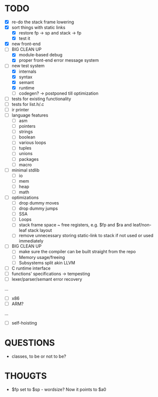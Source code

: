 # TODO
- [x] re-do the stack frame lowering
- [x] sort things with static links
    - [x] restore fp -> sp and stack -> fp
    - [x] test it
- [x] new front-end
- [ ] BIG CLEAN UP
    - [x] module-based debug
    - [x] proper front-end error message system
- [ ] new test system
    - [x] internals
    - [x] syntax
    - [x] semant
    - [x] runtime
    - [ ] codegen? -> postponed till optimization
- [ ] tests for existing functionality
- [ ] tests for list.h/.c
- [ ] ir printer
- [ ] language features
    - [ ] asm
    - [ ] pointers
    - [ ] strings
    - [ ] boolean
    - [ ] various loops
    - [ ] tuples
    - [ ] unions
    - [ ] packages
    - [ ] macro
- [ ] minimal stdlib
    - [ ] io
    - [ ] mem
    - [ ] heap
    - [ ] math
- [ ] optimizations
    - [ ] drop dummy moves
    - [ ] drop dummy jumps
    - [ ] SSA
    - [ ] Loops
    - [ ] stack frame space ~ free registers, e.g. $fp and $ra and leaf/non-leaf stack layout
    - [ ] remove unnecessary storing static-link to stack if not used or used immediately
- [ ] BIG CLEAN UP
    - [ ] make sure the compiler can be built straight from the repo
    - [ ] Memory usage/freeing
    - [ ] Subsystems split akin LLVM
- [ ] C runtime interface
- [ ] functions' specifications -> tempesting
- [ ] lexer/parser/semant error recovery

 ...

- [ ] x86
- [ ] ARM?

 ...

- [ ] self-hoisting

# QUESTIONS
- classes, to be or not to be?

# THOUGTS
- $fp set to $sp - wordsize? Now it points to $a0
